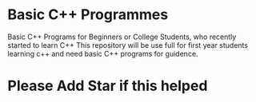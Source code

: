 # Basic C++ Programmes
Basic C++ Programs for Beginners or College Students, who recently started to learn C++
This repository will be use full for first year students learning c++ and need basic C++ programs for guidence.

# Please Add Star if this helped #
